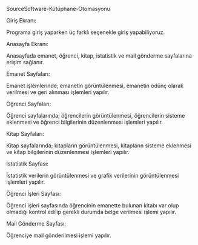 SourceSoftware-Kütüphane-Otomasyonu


Giriş Ekranı:

Programa giriş yaparken üç farklı seçenekle giriş yapabiliyoruz.


Anasayfa Ekranı:

Anasayfada emanet, öğrenci, kitap, istatistik ve mail gönderme sayfalarına erişim sağlanır.


Emanet Sayfaları:

Emanet işlemlerinde; emanetin görüntülenmesi, emanetin ödünç olarak verilmesi ve geri alınması işlemleri yapılır. 


Öğrenci Sayfaları:

Öğrenci sayfalarında; öğrencilerin görüntülenmesi, öğrencilerin sisteme eklenmesi ve öğrenci bilgilerinin düzenlenmesi işlemleri yapılır.


Kitap Sayfaları:

Kitap sayfalarında; kitapların görüntülenmesi, kitapların sisteme eklenmesi ve kitap bilgilerinin düzenlenmesi işlemleri yapılır.


İstatistik Sayfası:

İstatistik verilerin görüntülenmesi ve grafik verilerinin görüntülenmesi işlemleri yapılır. 


Öğrenci İşleri Sayfası:

Öğrenci işleri sayfasında öğrencinin emanette bulunan kitabı var olup olmadığı kontrol edilip gerekli durumda belge verilmesi işlemi yapılır.


Mail Gönderme Sayfası:

Öğrenciye mail gönderilmesi işlemi yapılır.

